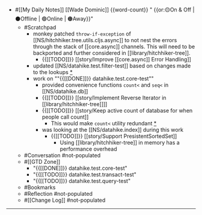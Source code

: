- #[[My Daily Notes]] [[Wade Dominic]] {{word-count}} " {{or:🟡On & Off | ⚫️Offline | 🟢Online | 🟠Away}}"
    - #Scratchpad 
        - monkey patched `throw-if-exception` of [[NS/hitchhiker.tree.utils.cljs.async]] to not nest the errors through the stack of [[core.async]] channels. This will need to be backported and further considered in [[library/hitchhiker-tree]].
            - {{[[TODO]]}} [[story/Improve [[core.async]] Error Handling]]
        - updated [[NS/datahike.test.filter-test]] based on changes made to the lookups [*](((8fyQ--ie_)))
        - work on ""{{[[DONE]]}} datahike.test.core-test""
            - provided convenience functions `count<` and `seq<` in [[NS/datahike.db]]
            - {{[[TODO]]}} [[story/Implement Reverse Iterator in [[library/hitchhiker-tree]]]]
            - {{[[TODO]]}} [[story/Keep active count of database for when people call count]]
                - This would make `count<` utility redundant [*](((WOtSPGFXO)))
            - was looking at the [[NS/datahike.index]] during this work
                - {{[[TODO]]}} [[story/Support PresistentSortedSet]]
                    - Using [[library/hitchhiker-tree]] in memory has a performance overhead
    - #Conversation #not-populated
    - #[[GTD Zone]]
        - "{{[[DONE]]}} datahike.test.core-test"
        - "{{[[TODO]]}} datahike.test.transact-test"
        - "{{[[TODO]]}} datahike.test.query-test"
    - #Bookmarks
    - #Reflection #not-populated
    - #[[Change Log]] #not-populated
- ---

